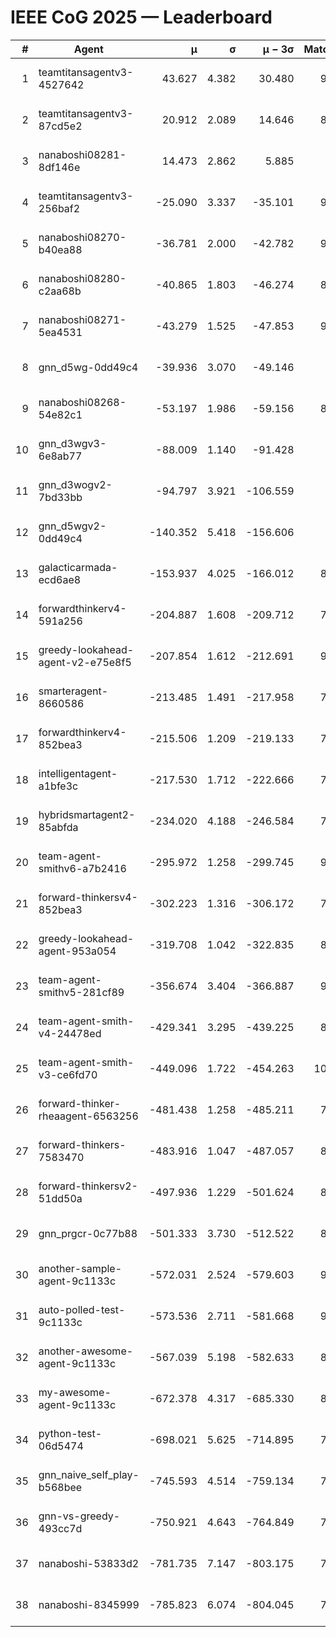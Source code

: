 # IEEE CoG 2025 — Leaderboard

| # | Agent | μ | σ | μ − 3σ | Matches | Updated |
|---:|---|---:|---:|---:|---:|---|
| 1 | teamtitansagentv3-4527642 | 43.627 | 4.382 | 30.480 | 9396 | 2025-08-31 02:35 |
| 2 | teamtitansagentv3-87cd5e2 | 20.912 | 2.089 | 14.646 | 8538 | 2025-08-31 02:35 |
| 3 | nanaboshi08281-8df146e | 14.473 | 2.862 | 5.885 | 376 | 2025-08-31 02:35 |
| 4 | teamtitansagentv3-256baf2 | -25.090 | 3.337 | -35.101 | 9274 | 2025-08-31 02:35 |
| 5 | nanaboshi08270-b40ea88 | -36.781 | 2.000 | -42.782 | 9240 | 2025-08-31 02:35 |
| 6 | nanaboshi08280-c2aa68b | -40.865 | 1.803 | -46.274 | 8658 | 2025-08-31 02:35 |
| 7 | nanaboshi08271-5ea4531 | -43.279 | 1.525 | -47.853 | 9158 | 2025-08-31 02:35 |
| 8 | gnn_d5wg-0dd49c4 | -39.936 | 3.070 | -49.146 | 200 | 2025-08-31 02:35 |
| 9 | nanaboshi08268-54e82c1 | -53.197 | 1.986 | -59.156 | 8940 | 2025-08-31 02:35 |
| 10 | gnn_d3wgv3-6e8ab77 | -88.009 | 1.140 | -91.428 | 258 | 2025-08-31 02:35 |
| 11 | gnn_d3wogv2-7bd33bb | -94.797 | 3.921 | -106.559 | 414 | 2025-08-31 02:35 |
| 12 | gnn_d5wgv2-0dd49c4 | -140.352 | 5.418 | -156.606 | 306 | 2025-08-31 02:35 |
| 13 | galacticarmada-ecd6ae8 | -153.937 | 4.025 | -166.012 | 8600 | 2025-08-31 02:35 |
| 14 | forwardthinkerv4-591a256 | -204.887 | 1.608 | -209.712 | 7590 | 2025-08-31 02:35 |
| 15 | greedy-lookahead-agent-v2-e75e8f5 | -207.854 | 1.612 | -212.691 | 9320 | 2025-08-31 02:35 |
| 16 | smarteragent-8660586 | -213.485 | 1.491 | -217.958 | 7567 | 2025-08-31 02:35 |
| 17 | forwardthinkerv4-852bea3 | -215.506 | 1.209 | -219.133 | 7453 | 2025-08-31 02:35 |
| 18 | intelligentagent-a1bfe3c | -217.530 | 1.712 | -222.666 | 7617 | 2025-08-31 02:35 |
| 19 | hybridsmartagent2-85abfda | -234.020 | 4.188 | -246.584 | 7750 | 2025-08-31 02:35 |
| 20 | team-agent-smithv6-a7b2416 | -295.972 | 1.258 | -299.745 | 9600 | 2025-08-31 02:35 |
| 21 | forward-thinkersv4-852bea3 | -302.223 | 1.316 | -306.172 | 7349 | 2025-08-31 02:35 |
| 22 | greedy-lookahead-agent-953a054 | -319.708 | 1.042 | -322.835 | 8268 | 2025-08-31 02:35 |
| 23 | team-agent-smithv5-281cf89 | -356.674 | 3.404 | -366.887 | 9840 | 2025-08-31 02:35 |
| 24 | team-agent-smith-v4-24478ed | -429.341 | 3.295 | -439.225 | 8618 | 2025-08-31 02:35 |
| 25 | team-agent-smith-v3-ce6fd70 | -449.096 | 1.722 | -454.263 | 10158 | 2025-08-31 02:35 |
| 26 | forward-thinker-rheaagent-6563256 | -481.438 | 1.258 | -485.211 | 7924 | 2025-08-31 02:35 |
| 27 | forward-thinkers-7583470 | -483.916 | 1.047 | -487.057 | 8680 | 2025-08-31 02:35 |
| 28 | forward-thinkersv2-51dd50a | -497.936 | 1.229 | -501.624 | 8316 | 2025-08-31 02:35 |
| 29 | gnn_prgcr-0c77b88 | -501.333 | 3.730 | -512.522 | 8450 | 2025-08-31 02:35 |
| 30 | another-sample-agent-9c1133c | -572.031 | 2.524 | -579.603 | 9220 | 2025-08-31 02:35 |
| 31 | auto-polled-test-9c1133c | -573.536 | 2.711 | -581.668 | 9100 | 2025-08-31 02:35 |
| 32 | another-awesome-agent-9c1133c | -567.039 | 5.198 | -582.633 | 8560 | 2025-08-31 02:35 |
| 33 | my-awesome-agent-9c1133c | -672.378 | 4.317 | -685.330 | 8900 | 2025-08-31 02:35 |
| 34 | python-test-06d5474 | -698.021 | 5.625 | -714.895 | 7680 | 2025-08-31 02:35 |
| 35 | gnn_naive_self_play-b568bee | -745.593 | 4.514 | -759.134 | 7840 | 2025-08-31 02:35 |
| 36 | gnn-vs-greedy-493cc7d | -750.921 | 4.643 | -764.849 | 7860 | 2025-08-31 02:35 |
| 37 | nanaboshi-53833d2 | -781.735 | 7.147 | -803.175 | 7040 | 2025-08-31 02:35 |
| 38 | nanaboshi-8345999 | -785.823 | 6.074 | -804.045 | 7810 | 2025-08-31 02:35 |
